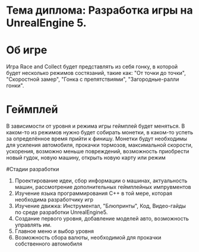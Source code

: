 # Тема диплома: Разработка игры на UnrealEngine 5.
# Об игре 
Игра Race and Collect будет представлять из себя гонку, в которой будет несколько режимов состязаний, такие как: "От точки до точки", "Скоростной замер", "Гонка с препятствиями", "Загородные-ралли гонки".

# Геймплей 
В зависимости от уровня и режима игры геймплей будет меняться. В каком-то из режимов нужно будет собирать монетки, в каком-то успеть за определённое время прийти к финишу. Монетки будут необходимы для усиления автомобиля, прокачки тормозов, максимальной скорости, ускорения, возможно меньше повреждений, возможность приобрести новый гудок, новую машину, открыть новую карту или режим

#Стадии разработки
1. Проектирование идеи, сбор информации о машинах, актуальность машин, рассмотрение дополнительных геймплейных импрувментов
2. Изучение языка программирования С++ в той мере, которая необходима разработчику игр
3. Изучение движка: Инструментал, "Блюпринты", Код, Видео-гайды по среде разработки UnrealEngine5.
4. Создание первого уровня, добавление моделей авто, возможность управлять им.
5. Главное меню и выбор уровня
6. Возможность сбора валюты, необходимой для прокачки собственного автомобиля
